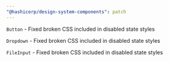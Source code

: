 ```yaml
---
"@hashicorp/design-system-components": patch
---
```


<!-- START {components/button} -->
`Button` - Fixed broken CSS included in disabled state styles
<!-- END -->

<!-- START {components/dropdown} -->
`Dropdown` - Fixed broken CSS included in disabled state styles
<!-- END -->

<!-- START {components/form/file-input} -->
`FileInput` - Fixed broken CSS included in disabled state styles
<!-- END -->
